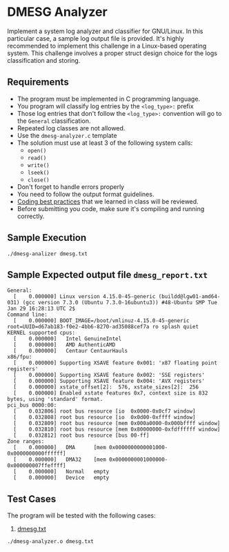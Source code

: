DMESG Analyzer
==============

Implement a system log analyzer and classifier for GNU/Linux. In this particular case, a sample log output file is provided.
It's highly recommended to implement this challenge in a Linux-based operating system. This challenge involves a proper struct design choice for the logs classification and storing.


Requirements
------------
- The program must be implemented in C programming language.
- You program will classify log entries by the `<log_type>:` prefix
- Those log entries that don't follow the `<log_type>:` convention will go to the `General` classification.
- Repeated log classes are not allowed.
- Use the `dmesg-analyzer.c` template
- The solution must use at least 3 of the following system calls:
  - `open()`
  - `read()`
  - `write()`
  - `lseek()`
  - `close()`
- Don't forget to handle errors properly
- You need to follow the output format guidelines.
- [Coding best practices](https://softfire-143705.appspot.com/programming-art/00-names.slide#1) that we learned in class will be reviewed.
- Before submitting you code, make sure it's compiling and running correctly.


Sample Execution
----------------
```
./dmesg-analizer dmesg.txt
```


Sample Expected output file `dmesg_report.txt`
----------------------------------------------
```
General:
  [    0.000000] Linux version 4.15.0-45-generic (buildd@lgw01-amd64-031) (gcc version 7.3.0 (Ubuntu 7.3.0-16ubuntu3)) #48-Ubuntu SMP Tue Jan 29 16:28:13 UTC 2$
Command line:
  [    0.000000] BOOT_IMAGE=/boot/vmlinuz-4.15.0-45-generic root=UUID=d67ab183-f0e2-4bb6-8270-ad35088cef7a ro splash quiet
KERNEL supported cpus:
  [    0.000000]   Intel GenuineIntel
  [    0.000000]   AMD AuthenticAMD
  [    0.000000]   Centaur CentaurHauls
x86/fpu:
  [    0.000000] Supporting XSAVE feature 0x001: 'x87 floating point registers'
  [    0.000000] Supporting XSAVE feature 0x002: 'SSE registers'
  [    0.000000] Supporting XSAVE feature 0x004: 'AVX registers'
  [    0.000000] xstate_offset[2]:  576, xstate_sizes[2]:  256
  [    0.000000] Enabled xstate features 0x7, context size is 832 bytes, using 'standard' format.
pci_bus 0000:00:
  [    0.032806] root bus resource [io  0x0000-0x0cf7 window]
  [    0.032808] root bus resource [io  0x0d00-0xffff window]
  [    0.032809] root bus resource [mem 0x000a0000-0x000bffff window]
  [    0.032810] root bus resource [mem 0x80000000-0xfdffffff window]
  [    0.032812] root bus resource [bus 00-ff]
Zone ranges:
  [    0.000000]   DMA      [mem 0x0000000000001000-0x0000000000ffffff]
  [    0.000000]   DMA32    [mem 0x0000000001000000-0x000000007ffeffff]
  [    0.000000]   Normal   empty
  [    0.000000]   Device   empty
```


Test Cases
----------

The program will be tested with the following cases:

1. [dmesg.txt](./dmesg.txt)
```
./dmesg-analyzer.o dmesg.txt
```
